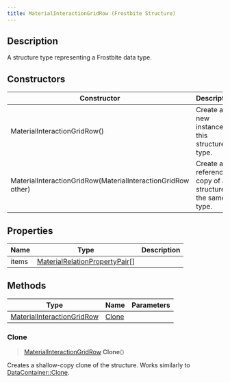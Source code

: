 ```yaml
---
title: MaterialInteractionGridRow (Frostbite Structure)
---
```

## Description

A structure type representing a Frostbite data type.

## Constructors

| Constructor                                                  | Description                                              |
| ------------------------------------------------------------ | -------------------------------------------------------- |
| MaterialInteractionGridRow()                                 | Create a new instance of this structure type.            |
| MaterialInteractionGridRow(MaterialInteractionGridRow other) | Create a reference copy of a structure of the same type. |

## Properties

| Name  | Type                                                             | Description |
| ----- | ---------------------------------------------------------------- | ----------- |
| items | [MaterialRelationPropertyPair](MaterialRelationPropertyPair)\[\] |             |

## Methods

| Type                                                     | Name            | Parameters |
| -------------------------------------------------------- | --------------- | ---------- |
| [MaterialInteractionGridRow](MaterialInteractionGridRow) | [Clone](#clone) |            |

### Clone

> [MaterialInteractionGridRow](MaterialInteractionGridRow) **Clone**()

Creates a shallow-copy clone of the structure. Works similarly to [DataContainer::Clone](/vext/ref/cls/shr/datacontainer#clone).
